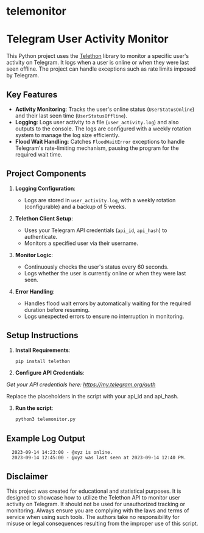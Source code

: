 # telemonitor

# Telegram User Activity Monitor

This Python project uses the [Telethon](https://github.com/LonamiWebs/Telethon) library to monitor a specific user's activity on Telegram. It logs when a user is online or when they were last seen offline. The project can handle exceptions such as rate limits imposed by Telegram.

## Key Features
- **Activity Monitoring**: Tracks the user's online status (`UserStatusOnline`) and their last seen time (`UserStatusOffline`).
- **Logging**: Logs user activity to a file (`user_activity.log`) and also outputs to the console. The logs are configured with a weekly rotation system to manage the log size efficiently.
- **Flood Wait Handling**: Catches `FloodWaitError` exceptions to handle Telegram's rate-limiting mechanism, pausing the program for the required wait time.

## Project Components
1. **Logging Configuration**: 
   - Logs are stored in `user_activity.log`, with a weekly rotation (configurable) and a backup of 5 weeks.
     
2. **Telethon Client Setup**:
   - Uses your Telegram API credentials (`api_id`, `api_hash`) to authenticate.
   - Monitors a specified user via their username.
     
3. **Monitor Logic**:
   - Continuously checks the user's status every 60 seconds.
   - Logs whether the user is currently online or when they were last seen.
     
4. **Error Handling**:
   - Handles flood wait errors by automatically waiting for the required duration before resuming.
   - Logs unexpected errors to ensure no interruption in monitoring.

## Setup Instructions
1. **Install Requirements**:
   ```bash
   pip install telethon

2. **Configure API Credentials**: 

*Get your API credentials here: https://my.telegram.org/auth*

Replace the placeholders in the script with your api_id and api_hash.

3. **Run the script**: 
   ```bash
   python3 telemonitor.py

## Example Log Output

      2023-09-14 14:23:00 - @xyz is online.
      2023-09-14 12:45:00 - @xyz was last seen at 2023-09-14 12:40 PM.


## Disclaimer

This project was created for educational and statistical purposes. It is designed to showcase how to utilize the Telethon API to monitor user activity on Telegram. It should not be used for unauthorized tracking or monitoring. Always ensure you are complying with the laws and terms of service when using such tools. The authors take no responsibility for misuse or legal consequences resulting from the improper use of this script.
